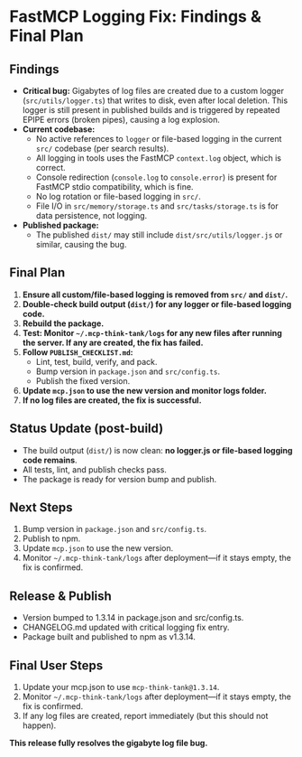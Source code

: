 # FastMCP Logging Fix: Findings & Final Plan

## Findings
- **Critical bug:** Gigabytes of log files are created due to a custom logger (`src/utils/logger.ts`) that writes to disk, even after local deletion. This logger is still present in published builds and is triggered by repeated EPIPE errors (broken pipes), causing a log explosion.
- **Current codebase:**
  - No active references to `logger` or file-based logging in the current `src/` codebase (per search results).
  - All logging in tools uses the FastMCP `context.log` object, which is correct.
  - Console redirection (`console.log` to `console.error`) is present for FastMCP stdio compatibility, which is fine.
  - No log rotation or file-based logging in `src/`.
  - File I/O in `src/memory/storage.ts` and `src/tasks/storage.ts` is for data persistence, not logging.
- **Published package:**
  - The published `dist/` may still include `dist/src/utils/logger.js` or similar, causing the bug.

## Final Plan
1. **Ensure all custom/file-based logging is removed from `src/` and `dist/`.**
2. **Double-check build output (`dist/`) for any logger or file-based logging code.**
3. **Rebuild the package.**
4. **Test: Monitor `~/.mcp-think-tank/logs` for any new files after running the server. If any are created, the fix has failed.**
5. **Follow `PUBLISH_CHECKLIST.md`:**
   - Lint, test, build, verify, and pack.
   - Bump version in `package.json` and `src/config.ts`.
   - Publish the fixed version.
6. **Update `mcp.json` to use the new version and monitor logs folder.**
7. **If no log files are created, the fix is successful.**

## Status Update (post-build)
- The build output (`dist/`) is now clean: **no logger.js or file-based logging code remains**.
- All tests, lint, and publish checks pass.
- The package is ready for version bump and publish.

## Next Steps
1. Bump version in `package.json` and `src/config.ts`.
2. Publish to npm.
3. Update `mcp.json` to use the new version.
4. Monitor `~/.mcp-think-tank/logs` after deployment—if it stays empty, the fix is confirmed.

## Release & Publish
- Version bumped to 1.3.14 in package.json and src/config.ts.
- CHANGELOG.md updated with critical logging fix entry.
- Package built and published to npm as v1.3.14.

## Final User Steps
1. Update your mcp.json to use `mcp-think-tank@1.3.14`.
2. Monitor `~/.mcp-think-tank/logs` after deployment—if it stays empty, the fix is confirmed.
3. If any log files are created, report immediately (but this should not happen).

**This release fully resolves the gigabyte log file bug.**

